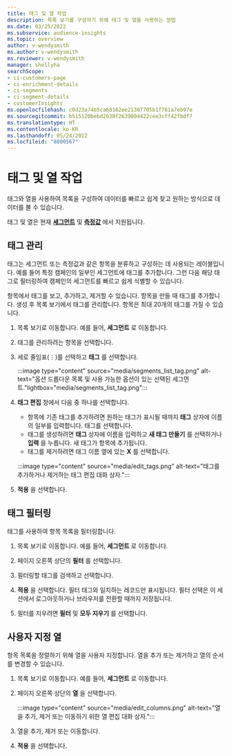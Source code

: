 ```yaml
---
title: 태그 및 열 작업
description: 목록 보기를 구성하기 위해 태그 및 열을 사용하는 방법
ms.date: 03/25/2022
ms.subservice: audience-insights
ms.topic: overview
author: v-wendysmith
ms.author: v-wendysmith
ms.reviewer: v-wendysmith
manager: shellyha
searchScope:
- ci-customers-page
- ci-enrichment-details
- ci-segments
- ci-segment-details
- customerInsights
ms.openlocfilehash: c0d23a74b5ca68162ee21307705b1f781a7eb97e
ms.sourcegitcommit: b515120bebd2638f2639004422cee3cff42fbdf7
ms.translationtype: HT
ms.contentlocale: ko-KR
ms.lasthandoff: 05/24/2022
ms.locfileid: "8800567"
---
```

# <a name="work-with-tags-and-columns"></a>태그 및 열 작업

태그와 열을 사용하여 목록을 구성하여 데이터를 빠르고 쉽게 찾고 원하는 방식으로 데이터를 볼 수 있습니다.

태그 및 열은 현재 **[세그먼트](segments.md)** 및 **[측정값](measures.md)** 에서 지원됩니다.

## <a name="manage-tags"></a>태그 관리

태그는 세그먼트 또는 측정값과 같은 항목을 분류하고 구성하는 데 사용되는 레이블입니다. 예를 들어 특정 캠페인의 일부인 세그먼트에 태그를 추가합니다. 그런 다음 해당 태그로 필터링하여 캠페인의 세그먼트를 빠르고 쉽게 식별할 수 있습니다.

항목에서 태그를 보고, 추가하고, 제거할 수 있습니다. 항목을 만들 때 태그를 추가합니다. 생성 후 목록 보기에서 태그를 관리합니다. 항목은 최대 20개의 태그를 가질 수 있습니다.

1. 목록 보기로 이동합니다. 예를 들어, **세그먼트** 로 이동합니다.

1. 태그를 관리하려는 항목을 선택합니다.

1. 세로 줄임표(&vellip;)를 선택하고 **태그** 를 선택합니다.

   :::image type="content" source="media/segments_list_tag.png" alt-text="옵션 드롭다운 목록 및 사용 가능한 옵션이 있는 선택된 세그먼트."lightbox="media/segments_list_tag.png":::

1. **태그 편집** 창에서 다음 중 하나를 선택합니다.

   - 항목에 기존 태그를 추가하려면 원하는 태그가 표시될 때까지 **태그** 상자에 이름의 일부를 입력합니다. 태그를 선택합니다.
   - 태그를 생성하려면 **태그** 상자에 이름을 입력하고 **새 태그 만들기** 를 선택하거나 **입력** 을 누릅니다. 새 태그가 항목에 추가됩니다.
   - 태그를 제거하려면 태그 이름 옆에 있는 **X** 를 선택합니다.

   :::image type="content" source="media/edit_tags.png" alt-text="태그를 추가하거나 제거하는 태그 편집 대화 상자.":::

1. **적용** 을 선택합니다.

## <a name="filter-on-tags"></a>태그 필터링

태그를 사용하여 항목 목록을 필터링합니다.

1. 목록 보기로 이동합니다. 예를 들어, **세그먼트** 로 이동합니다.

1. 페이지 오른쪽 상단의 **필터** 를 선택합니다.

1. 필터링할 태그를 검색하고 선택합니다.

1. **적용** 을 선택합니다. 필터 태그와 일치하는 레코드만 표시됩니다. 필터 선택은 이 세션에서 로그아웃하거나 브라우저를 전환할 때까지 저장됩니다.

1. 필터를 지우려면 **필터** 및 **모두 지우기** 를 선택합니다.

## <a name="customize-columns"></a>사용자 지정 열

항목 목록을 정렬하기 위해 열을 사용자 지정합니다. 열을 추가 또는 제거하고 열의 순서를 변경할 수 있습니다.

1. 목록 보기로 이동합니다. 예를 들어, **세그먼트** 로 이동합니다.

1. 페이지 오른쪽 상단의 **열** 을 선택합니다.

   :::image type="content" source="media/edit_columns.png" alt-text="열을 추가, 제거 또는 이동하기 위한 열 편집 대화 상자.":::

1. 열을 추가, 제거 또는 이동합니다.

1. **적용** 을 선택합니다.
